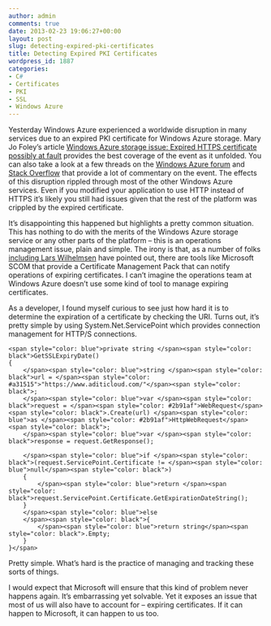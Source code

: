 ```yaml
---
author: admin
comments: true
date: 2013-02-23 19:06:27+00:00
layout: post
slug: detecting-expired-pki-certificates
title: Detecting Expired PKI Certificates
wordpress_id: 1887
categories:
- C#
- Certificates
- PKI
- SSL
- Windows Azure
---
```


Yesterday Windows Azure experienced a worldwide disruption in many services due to an expired PKI certificate for Windows Azure storage. Mary Jo Foley’s article [Windows Azure storage issue: Expired HTTPS certificate possibly at fault](http://www.zdnet.com/windows-azure-storage-issue-expired-https-certificate-possibly-at-fault-7000011705/) provides the best coverage of the event as it unfolded. You can also take a look at a few threads on the [Windows Azure forum](http://social.msdn.microsoft.com/Forums/en-US/windowsazuredata/thread/751c85c5-b3b5-43ba-9d5b-770472ad79e1) and [Stack Overflow](http://stackoverflow.com/questions/15033020/windows-azure-storage-certificate-expired) that provide a lot of commentary on the event. The effects of this disruption rippled through most of the other Windows Azure services. Even if you modified your application to use HTTP instead of HTTPS it’s likely you still had issues given that the rest of the platform was crippled by the expired certificate.

It’s disappointing this happened but highlights a pretty common situation. This has nothing to do with the merits of the Windows Azure storage service or any other parts of the platform – this is an operations management issue, plain and simple. The irony is that, as a number of folks [including Lars Wilhelmsen](https://twitter.com/larsw/status/305375364534902784) have pointed out, there are tools like Microsoft SCOM that provide a Certificate Management Pack that can notify operations of expiring certificates. I can’t imagine the operations team at Windows Azure doesn’t use some kind of tool to manage expiring certificates.

As a developer, I found myself curious to see just how hard it is to determine the expiration of a certificate by checking the URI. Turns out, it’s pretty simple by using System.Net.ServicePoint which provides connection management for HTTP/S connections.
    
    <span style="color: blue">private string </span><span style="color: black">GetSSLExpiryDate()
    {
        </span><span style="color: blue">string </span><span style="color: black">url = </span><span style="color: #a31515">"https://www.aditicloud.com/"</span><span style="color: black">;
        </span><span style="color: blue">var </span><span style="color: black">request = </span><span style="color: #2b91af">WebRequest</span><span style="color: black">.Create(url) </span><span style="color: blue">as </span><span style="color: #2b91af">HttpWebRequest</span><span style="color: black">;
        </span><span style="color: blue">var </span><span style="color: black">response = request.GetResponse();
    
        </span><span style="color: blue">if </span><span style="color: black">(request.ServicePoint.Certificate != </span><span style="color: blue">null</span><span style="color: black">)
        {
            </span><span style="color: blue">return </span><span style="color: black">request.ServicePoint.Certificate.GetExpirationDateString();
        }
        </span><span style="color: blue">else
        </span><span style="color: black">{
            </span><span style="color: blue">return string</span><span style="color: black">.Empty;
        }
    }</span>




Pretty simple. What’s hard is the practice of managing and tracking these sorts of things.




I would expect that Microsoft will ensure that this kind of problem never happens again. It’s embarrassing yet solvable. Yet it exposes an issue that most of us will also have to account for – expiring certificates. If it can happen to Microsoft, it can happen to us too.

